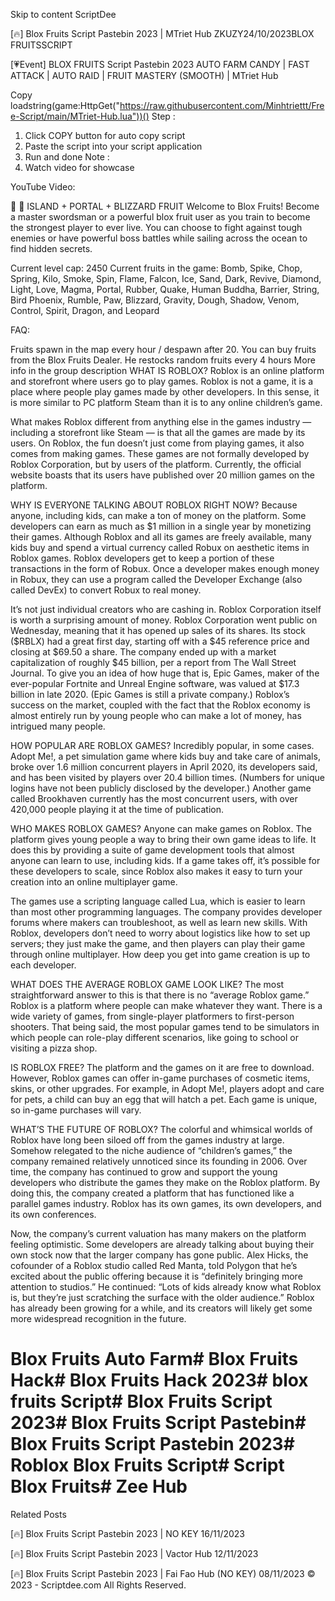Skip to content
ScriptDee




[🔥] Blox Fruits Script Pastebin 2023 | MTriet Hub
ZKUZY24/10/2023BLOX FRUITSSCRIPT

[💗Event] BLOX FRUITS Script Pastebin 2023 AUTO FARM CANDY | FAST ATTACK | AUTO RAID | FRUIT MASTERY (SMOOTH) | MTriet Hub

Copy
loadstring(game:HttpGet("https://raw.githubusercontent.com/Minhtriettt/Free-Script/main/MTriet-Hub.lua"))()
Step :
1. Click COPY button for auto copy script
2. Paste the script into your script application
3. Run and done
Note :
1. Watch video for showcase

YouTube Video:


🎄 🎅 ISLAND + PORTAL + BLIZZARD FRUIT
Welcome to Blox Fruits! Become a master swordsman or a powerful blox fruit user as you train to become the strongest player to ever live. You can choose to fight against tough enemies or have powerful boss battles while sailing across the ocean to find hidden secrets.

Current level cap: 2450
Current fruits in the game:
Bomb, Spike, Chop, Spring, Kilo, Smoke, Spin, Flame, Falcon, Ice, Sand, Dark, Revive, Diamond, Light, Love, Magma, Portal, Rubber, Quake, Human Buddha, Barrier, String, Bird Phoenix, Rumble, Paw, Blizzard, Gravity, Dough, Shadow, Venom, Control, Spirit, Dragon, and Leopard

FAQ:

Fruits spawn in the map every hour / despawn after 20.
You can buy fruits from the Blox Fruits Dealer. He restocks random fruits every 4 hours
More info in the group description
WHAT IS ROBLOX?
Roblox is an online platform and storefront where users go to play games. Roblox is not a game, it is a place where people play games made by other developers. In this sense, it is more similar to PC platform Steam than it is to any online children’s game.

What makes Roblox different from anything else in the games industry — including a storefront like Steam — is that all the games are made by its users. On Roblox, the fun doesn’t just come from playing games, it also comes from making games. These games are not formally developed by Roblox Corporation, but by users of the platform. Currently, the official website boasts that its users have published over 20 million games on the platform.

WHY IS EVERYONE TALKING ABOUT ROBLOX RIGHT NOW?
Because anyone, including kids, can make a ton of money on the platform. Some developers can earn as much as $1 million in a single year by monetizing their games. Although Roblox and all its games are freely available, many kids buy and spend a virtual currency called Robux on aesthetic items in Roblox games. Roblox developers get to keep a portion of these transactions in the form of Robux. Once a developer makes enough money in Robux, they can use a program called the Developer Exchange (also called DevEx) to convert Robux to real money.

It’s not just individual creators who are cashing in. Roblox Corporation itself is worth a surprising amount of money. Roblox Corporation went public on Wednesday, meaning that it has opened up sales of its shares. Its stock ($RBLX) had a great first day, starting off with a $45 reference price and closing at $69.50 a share. The company ended up with a market capitalization of roughly $45 billion, per a report from The Wall Street Journal. To give you an idea of how huge that is, Epic Games, maker of the ever-popular Fortnite and Unreal Engine software, was valued at $17.3 billion in late 2020. (Epic Games is still a private company.) Roblox’s success on the market, coupled with the fact that the Roblox economy is almost entirely run by young people who can make a lot of money, has intrigued many people.

HOW POPULAR ARE ROBLOX GAMES?
Incredibly popular, in some cases. Adopt Me!, a pet simulation game where kids buy and take care of animals, broke over 1.6 million concurrent players in April 2020, its developers said, and has been visited by players over 20.4 billion times. (Numbers for unique logins have not been publicly disclosed by the developer.) Another game called Brookhaven currently has the most concurrent users, with over 420,000 people playing it at the time of publication.

WHO MAKES ROBLOX GAMES?
Anyone can make games on Roblox. The platform gives young people a way to bring their own game ideas to life. It does this by providing a suite of game development tools that almost anyone can learn to use, including kids. If a game takes off, it’s possible for these developers to scale, since Roblox also makes it easy to turn your creation into an online multiplayer game.

The games use a scripting language called Lua, which is easier to learn than most other programming languages. The company provides developer forums where makers can troubleshoot, as well as learn new skills. With Roblox, developers don’t need to worry about logistics like how to set up servers; they just make the game, and then players can play their game through online multiplayer. How deep you get into game creation is up to each developer.

WHAT DOES THE AVERAGE ROBLOX GAME LOOK LIKE?
The most straightforward answer to this is that there is no “average Roblox game.” Roblox is a platform where people can make whatever they want. There is a wide variety of games, from single-player platformers to first-person shooters. That being said, the most popular games tend to be simulators in which people can role-play different scenarios, like going to school or visiting a pizza shop.

IS ROBLOX FREE?
The platform and the games on it are free to download. However, Roblox games can offer in-game purchases of cosmetic items, skins, or other upgrades. For example, in Adopt Me!, players adopt and care for pets, a child can buy an egg that will hatch a pet. Each game is unique, so in-game purchases will vary.

WHAT’S THE FUTURE OF ROBLOX?
The colorful and whimsical worlds of Roblox have long been siloed off from the games industry at large. Somehow relegated to the niche audience of “children’s games,” the company remained relatively unnoticed since its founding in 2006. Over time, the company has continued to grow and support the young developers who distribute the games they make on the Roblox platform. By doing this, the company created a platform that has functioned like a parallel games industry. Roblox has its own games, its own developers, and its own conferences.

Now, the company’s current valuation has many makers on the platform feeling optimistic. Some developers are already talking about buying their own stock now that the larger company has gone public. Alex Hicks, the cofounder of a Roblox studio called Red Manta, told Polygon that he’s excited about the public offering because it is “definitely bringing more attention to studios.” He continued: “Lots of kids already know what Roblox is, but they’re just scratching the surface with the older audience.” Roblox has already been growing for a while, and its creators will likely get some more widespread recognition in the future.

# Blox Fruits Auto Farm# Blox Fruits Hack# Blox Fruits Hack 2023# blox fruits Script# Blox Fruits Script 2023# Blox Fruits Script Pastebin# Blox Fruits Script Pastebin 2023# Roblox Blox Fruits Script# Script Blox Fruits# Zee Hub
Related Posts

[🔥] Blox Fruits Script Pastebin 2023 | NO KEY
16/11/2023

[🔥] Blox Fruits Script Pastebin 2023 | Vactor Hub
12/11/2023

[🔥] Blox Fruits Script Pastebin 2023 | Fai Fao Hub (NO KEY)
08/11/2023
© 2023 - Scriptdee.com All Rights Reserved.


